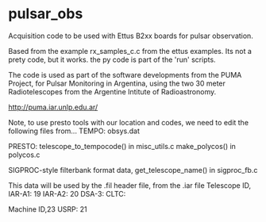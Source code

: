 # pulsar_obs
Acquisition code to be used with Ettus B2xx boards for pulsar observation. 

Based from the example rx_samples_c.c from the ettus examples.
Its not a prety code, but it works.
the py code is part of the 'run' scripts.

The code is used as part of the software developments from the PUMA Project, for Pulsar Monitoring in Argentina, using the two 30 meter Radiotelescopes from the Argentine Intitute of Radioastronomy.

http://puma.iar.unlp.edu.ar/


Note, to use presto tools with our location and codes, we need to edit the following files from...
TEMPO:
obsys.dat

PRESTO: 
telescope_to_tempocode() in misc_utils.c
make_polycos() in polycos.c

SIGPROC-style filterbank format data,
get_telescope_name() in sigproc_fb.c

This data will be used by the .fil header file, from the .iar file
Telescope ID,
IAR-A1: 19
IAR-A2: 20
DSA-3:
CLTC:


Machine ID,23
USRP: 21
